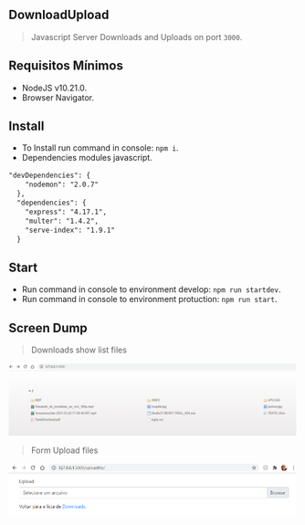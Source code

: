 ## DownloadUpload
> Javascript Server Downloads and Uploads on port `3000`.

## Requisitos Mínimos
- NodeJS v10.21.0.
- Browser Navigator.

## Install
- To Install run command in console: `npm i`.
- Dependencies modules javascript.
```
"devDependencies": {
    "nodemon": "2.0.7"
  },
  "dependencies": {
    "express": "4.17.1",
    "multer": "1.4.2",
    "serve-index": "1.9.1"
  }
```

## Start
- Run command in console to environment develop: `npm run startdev`.
- Run command in console to environment protuction: `npm run start`.

## Screen Dump

> Downloads show list files

![img1.png](public/imgs/img1.png)

> Form Upload files

![img2.png](public/imgs/img2.png)